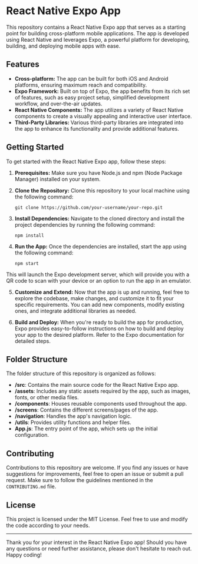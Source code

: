 # React Native Expo App

This repository contains a React Native Expo app that serves as a starting point for building cross-platform mobile applications. The app is developed using React Native and leverages Expo, a powerful platform for developing, building, and deploying mobile apps with ease.

## Features

- **Cross-platform:** The app can be built for both iOS and Android platforms, ensuring maximum reach and compatibility.
- **Expo Framework:** Built on top of Expo, the app benefits from its rich set of features, such as easy project setup, simplified development workflow, and over-the-air updates.
- **React Native Components:** The app utilizes a variety of React Native components to create a visually appealing and interactive user interface.
- **Third-Party Libraries:** Various third-party libraries are integrated into the app to enhance its functionality and provide additional features.

## Getting Started

To get started with the React Native Expo app, follow these steps:

1. **Prerequisites:** Make sure you have Node.js and npm (Node Package Manager) installed on your system.

2. **Clone the Repository:** Clone this repository to your local machine using the following command:
     ```shell 
    git clone https://github.com/your-username/your-repo.git
    ```

3. **Install Dependencies:** Navigate to the cloned directory and install the project dependencies by running the following command:
    ```shell 
    npm install
    ```
4. **Run the App:** Once the dependencies are installed, start the app using the following command:
    ```shell 
    npm start
    ```
    
This will launch the Expo development server, which will provide you with a QR code to scan with your device or an option to run the app in an emulator.

5. **Customize and Extend:** Now that the app is up and running, feel free to explore the codebase, make changes, and customize it to fit your specific requirements. You can add new components, modify existing ones, and integrate additional libraries as needed.

6. **Build and Deploy:** When you're ready to build the app for production, Expo provides easy-to-follow instructions on how to build and deploy your app to the desired platform. Refer to the Expo documentation for detailed steps.

## Folder Structure

The folder structure of this repository is organized as follows:

- **/src**: Contains the main source code for the React Native Expo app.
- **/assets**: Includes any static assets required by the app, such as images, fonts, or other media files.
- **/components**: Houses reusable components used throughout the app.
- **/screens**: Contains the different screens/pages of the app.
- **/navigation**: Handles the app's navigation logic.
- **/utils**: Provides utility functions and helper files.
- **App.js**: The entry point of the app, which sets up the initial configuration.

## Contributing

Contributions to this repository are welcome. If you find any issues or have suggestions for improvements, feel free to open an issue or submit a pull request. Make sure to follow the guidelines mentioned in the `CONTRIBUTING.md` file.

## License

This project is licensed under the MIT License. Feel free to use and modify the code according to your needs.

---

Thank you for your interest in the React Native Expo app! Should you have any questions or need further assistance, please don't hesitate to reach out. Happy coding!
